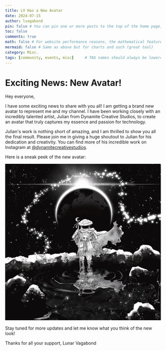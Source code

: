 ```yaml
---
title: LV Has a New Avatar
date: 2024-07-15
author: lvagabond
pin: false # You can pin one or more posts to the top of the home page, and the fixed posts are sorted in reverse order according to their release date
toc: false
comments: true
math: false # For website performance reasons, the mathematical feature won’t be loaded by default. But it can be enabled
mermaid: false # Same as above but for charts and such (great tool)
category: Misc.
tags: [community, events, misc]     # TAG names should always be lowercase
---
```


# Exciting News: New Avatar!

Hey everyone,

I have some exciting news to share with you all! I am getting a brand new avatar to represent me and my channel. I have been working closely with an incredibly talented artist, Julian from Dynamite Creative Studios, to create an avatar that truly captures my essence and passion for technology.

Julian's work is nothing short of amazing, and I am thrilled to show you all the final result. Please join me in giving a huge shoutout to Julian for his dedication and creativity. You can find more of his incredible work on Instagram at [@dynamitecreativestudios](https://www.instagram.com/dynamitecreativestudios/).

Here is a sneak peek of the new avatar:

![New Avatar Image](/assets/img/LV.jpg)

Stay tuned for more updates and let me know what you think of the new look!

Thanks for all your support,
Lunar Vagabond
